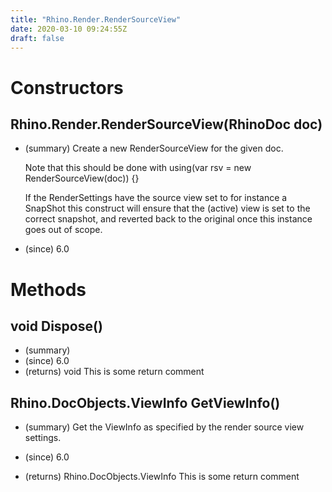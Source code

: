 ```yaml
---
title: "Rhino.Render.RenderSourceView"
date: 2020-03-10 09:24:55Z
draft: false
---
```


# Constructors
## Rhino.Render.RenderSourceView(RhinoDoc doc)
- (summary) 
     Create a new RenderSourceView for the given doc.
     
     Note that this should be done with using(var rsv = new RenderSourceView(doc)) {}
     
     If the RenderSettings have the source view set to for instance a SnapShot this
     construct will ensure that the (active) view is set to the correct snapshot, and
     reverted back to the original once this instance goes out of scope.
     
- (since) 6.0
# Methods
## void Dispose()
- (summary) 
- (since) 6.0
- (returns) void This is some return comment
## Rhino.DocObjects.ViewInfo GetViewInfo()
- (summary) 
     Get the ViewInfo as specified by the render source view settings.
     
- (since) 6.0
- (returns) Rhino.DocObjects.ViewInfo This is some return comment

